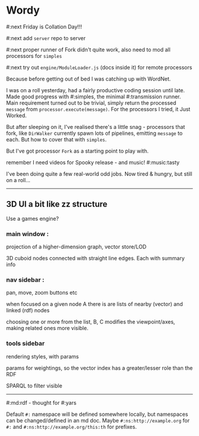 # Wordy

#:next Friday is Collation Day!!!

#:next add `server` repo to server

#:next proper runner of Fork didn't quite work, also need to mod all processors for `simples`

#:next try out `engine/ModuleLoader.js` (docs inside it) for remote processors

Because before getting out of bed I was catching up with WordNet.

I was on a roll yesterday, had a fairly productive coding session until late. Made good progress with #:simples, the minimal #:transmission runner. Main requirement turned out to be trivial, simply return the processed `message` from `processor.execute(message)`. For the processors I tried, it Just Worked.

But after sleeping on it, I've realised there's a little snag - processors that fork, like `DirWalker` currently spawn lots of pipelines, emitting `message` to each. But how to cover that with `simples`.

But I've got processor `Fork` as a starting point to play with.  

remember I need videos for Spooky release - and music! #:music:tasty

I've been doing quite a few real-world odd jobs. Now tired & hungry, but still on a roll...



---

## 3D UI a bit like zz structure

Use a games engine?

### main window :

projection of a higher-dimension graph, vector store/LOD

3D cuboid nodes connected with straight line edges. Each with summary info

### nav sidebar :

pan, move, zoom buttons etc

when focused on a given node A there is are lists of nearby (vector) and linked (rdf) nodes

choosing one or more from the list, B, C modifies the viewpoint/axes, making related ones more visible.   

### tools sidebar

rendering styles, with params

params for weightings, so the vector index has a greater/lesser role than the RDF

SPARQL to filter visible



---

#:md:rdf - thought for #:yars

Default `#:` namespace will be defined somewhere locally, but namespaces can be changed/defined in an md doc. Maybe `#:ns:http://example.org` for `#:` and `#:ns:http://example.org/this:th` for prefixes.
